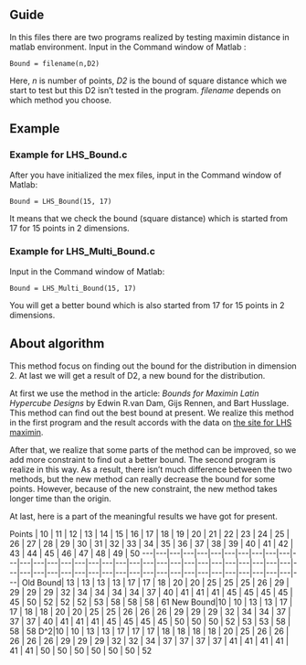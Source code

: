 ## Guide
In this files there are two programs realized by testing maximin distance in matlab environment.
Input in the Command window of Matlab :

    Bound = filename(n,D2)

Here, _n_ is number of points, _D2_ is the bound of square distance which we start to test but this D2 isn’t tested in the program. _filename_ depends on which method you choose.

## Example
### Example for LHS_Bound.c
After you have initialized the mex files, input in the Command window of Matlab:

    Bound = LHS_Bound(15, 17)
    
It means that we check the bound (square distance) which is started from 17 for 15 points in 2 dimensions.

### Example for LHS_Multi_Bound.c
Input in the Command window of Matlab:

    Bound = LHS_Multi_Bound(15, 17)
    
You will get a better bound which is also started from 17 for 15 points in 2 dimensions.

## About algorithm

This method focus on finding out the bound for the distribution in dimension 2. At last we will get a result of D2, a new bound for the distribution.

At first we use the method in the article: _Bounds for Maximin Latin Hypercube Designs_ by Edwin R.van Dam, Gijs Rennen, and Bart Husslage. This method can find out the best bound at present. We realize this method in the first program and the result accords with the data on [the site for LHS maximin](https://spacefillingdesigns.nl/).

After that, we realize that some parts of the method can be improved, so we add more constraint to find out a better bound. The second program is realize in this way. As a result, there isn’t much difference between the two methods, but the new method can really decrease the bound for some points. However, because of the new constraint, the new method takes longer time than the origin. 

At last, here is a part of the meaningful results we have got for present.

Points | 10 | 11 | 12 | 13 | 14 | 15 | 16 | 17 | 18 | 19 | 20 | 21 | 22 | 23 | 24 | 25 | 26 | 27 | 28 | 29 | 30 | 31 | 32 | 33 | 34 | 35 | 36 | 37 | 38 | 39 | 40 | 41 | 42 | 43 | 44 | 45 | 46 | 47 | 48 | 49 | 50
---|---|---|---|---|---|---|---|---|---|---|---|---|---|---|---|---|---|---|---|---|---|---|---|---|---|---|---|---|---|---|---|---|---|---|---|---|---|---|---|---|---|---|---|---|---|---|---|---|---|---|---|---|---|
Old Bound| 13 | 13 | 13 | 13 | 17 | 17 | 18 | 20 | 20 | 25 | 25 | 25 | 26 | 29 | 29 | 29 | 29 | 32 | 34 | 34 | 34 | 34 | 37 | 40 | 41 | 41 | 41 | 45 | 45 | 45 | 45 | 45 | 50 | 52 | 52 | 52 | 53 | 58 | 58 | 58 | 61
New Bound|10 | 10 | 13 | 13 | 17 | 17 | 18 | 18 | 20 | 20 | 25 | 25 | 26 | 26 | 26 | 29 | 29 | 29 | 32 | 34 | 34 | 37 | 37 | 37 | 40 | 41 | 41 | 41 | 45 | 45 | 45 | 45 | 50 | 50 | 50 | 52 | 53 | 53 | 58 | 58 | 58 
D^2|10 | 10 | 13 | 13 | 17 | 17 | 17 | 18 | 18 | 18 | 18 | 20 | 25 | 26 | 26 | 26 | 26 | 26 | 29 | 29 | 29 | 32 | 32 | 34 | 37 | 37 | 37 | 37 | 41 | 41 | 41 | 41 | 41 | 41 | 50 | 50 | 50 | 50 | 50 | 50 | 52
